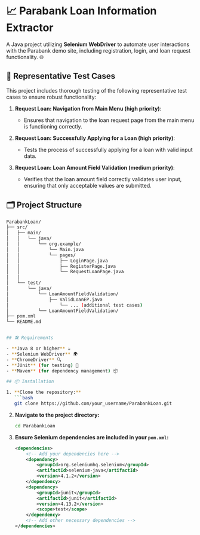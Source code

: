 # 📈 Parabank Loan Information Extractor

A Java project utilizing **Selenium WebDriver** to automate user interactions with the Parabank demo site, including registration, login, and loan request functionality. 🌐

## 💼 Representative Test Cases

This project includes thorough testing of the following representative test cases to ensure robust functionality:

1. **Request Loan: Navigation from Main Menu (high priority)**:
   - Ensures that navigation to the loan request page from the main menu is functioning correctly.

2. **Request Loan: Successfully Applying for a Loan (high priority)**:
   - Tests the process of successfully applying for a loan with valid input data.

3. **Request Loan: Loan Amount Field Validation (medium priority)**:
   - Verifies that the loan amount field correctly validates user input, ensuring that only acceptable values are submitted.

## 🗂️ Project Structure
```bash
ParabankLoan/
├── src/
│   ├── main/
│   │   └── java/
│   │       └── org.example/
│   │           └── Main.java
│   │           └── pages/
│   │               ├── LoginPage.java
│   │               ├── RegisterPage.java
│   │               └── RequestLoanPage.java
│   │               
│   └── test/
│       └── java/
│           └── LoanAmountFieldValidation/
│               ├── ValidLoanEP.java
│                   └── ... (additional test cases)
│           └── LoanAmountFieldValidation/
├── pom.xml
└── README.md


## 🛠️ Requirements

- **Java 8 or higher** ☕
- **Selenium WebDriver** 🌍
- **ChromeDriver** 🔍
- **JUnit** (for testing) 🧪
- **Maven** (for dependency management) 📦

## 📦 Installation

1. **Clone the repository:**
   ```bash
   git clone https://github.com/your_username/ParabankLoan.git
   ```
2. **Navigate to the project directory:**
   ```bash
   cd ParabankLoan
   ```
3. **Ensure Selenium dependencies are included in your `pom.xml`:**
   ```xml
   <dependencies>
       <!-- Add your dependencies here -->
       <dependency>
           <groupId>org.seleniumhq.selenium</groupId>
           <artifactId>selenium-java</artifactId>
           <version>4.1.2</version>
       </dependency>
       <dependency>
           <groupId>junit</groupId>
           <artifactId>junit</artifactId>
           <version>4.13.2</version>
           <scope>test</scope>
       </dependency>
       <!-- Add other necessary dependencies -->
   </dependencies>
   ```

